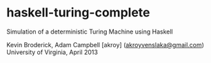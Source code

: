 haskell-turing-complete
=======================

Simulation of a deterministic Turing Machine using Haskell

Kevin Broderick, Adam Campbell [akroy] (akroyvenslaka@gmail.com)
University of Virginia, April 2013
